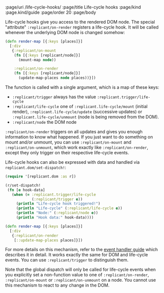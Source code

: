 :page/uri /life-cycle-hooks/
:page/title Life-cycle hooks
:page/kind :page.kind/guide
:page/order 20
:page/body

Life-cycle hooks give you access to the rendered DOM node. The special
"attribute" `:replicant/on-render` registers a life-cycle hook. It will be
called whenever the underlying DOM node is changed somehow:

```clj
(defn render-map [{:keys [places]}]
  [:div
   {:replicant/on-mount
    (fn [{:keys [replicant/node]}]
      (mount-map node))

    :replicant/on-render
    (fn [{:keys [replicant/node]}]
      (update-map-places node places))}])
```

The function is called with a single argument, which is a map of these keys:

- `:replicant/trigger` always has the value `:replicant.trigger/life-cycle`
- `:replicant/life-cycle` one of `:replicant.life-cycle/mount` (initial render),
  `:replicant.life-cycle/update` (successive updates) or
  `:replicant.life-cycle/unmount` (node is being removed from the DOM).
- `:replicant/node` the DOM node

`:replicant/on-render` triggers on all updates and gives you enough information
to know what happened. If you just want to do something on mount and/or unmount,
you can use `:replicant/on-mount` and `:replicant/on-unmount`, which work
exactly like `:replicant/on-render`, except they only trigger on their
respective life-cycle events.

Life-cycle hooks can also be expressed with data and handled via
`replicant.dom/set-dispatch!`:

```clj
(require '[replicant.dom :as r])

(r/set-dispatch!
 (fn [e hook-data]
   (when (= :replicant.trigger/life-cycle
            (:replicant/trigger e))
     (println "Life-cycle hook triggered!")
     (println "Life-cycle" (:replicant/life-cycle e))
     (println "Node:" (:replicant/node e))
     (println "Hook data:" hook-data))))

(defn render-map [{:keys [places]}]
  [:div
   {:replicant/on-render
    [::update-map-places places]}])
```

For more details on this mechanism, refer to the [event handler
guide](/event-handlers/) which describes it in detail. It works exactly
the same for DOM and life-cycle events. You can use `:replicant/trigger` to
distinguish them.

Note that the global dispatch will only be called for life-cycle events when you
explicitly set a non-function value to one of `:replicant/on-render`,
`:replicant/on-mount` or `:replicant/on-unmount` on a node. You cannot use this
mechanism to react to any change in the DOM.
